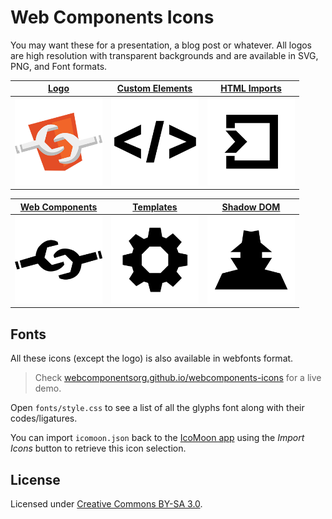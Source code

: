 # Web Components Icons

You may want these for a presentation, a blog post or whatever. All logos are high resolution with transparent backgrounds and are available in SVG, PNG, and Font formats.

| [Logo](logo) | [Custom Elements](custom-elements) | [HTML Imports](html-imports) |
| --- | --- | --- |
| <a href="logo"><img width=140 src="logo/logo_256x256.png"></a> | <a href="custom-elements"><img width=140 src="custom-elements/custom-elements_256x256.png"></a> | <a href="html-imports"><img width=140 src="html-imports/html-imports_256x256.png"></a> |

| [Web Components](web-components) | [Templates](templates) | [Shadow DOM](shadow-dom) |
| --- | --- | --- |
| <a href="web-components"><img width=140 src="web-components/web-components_256x256.png"></a> | <a href="templates"><img width=140 src="templates/templates_256x256.png"></a> | <a href="shadow-dom"><img width=140 src="shadow-dom/shadow-dom_256x256.png"></a> |

## Fonts

All these icons (except the logo) is also available in webfonts format.

> Check [webcomponentsorg.github.io/webcomponents-icons](http://webcomponentsorg.github.io/webcomponents-icons/) for a live demo.

Open `fonts/style.css` to see a list of all the glyphs font along with their codes/ligatures.

You can import `icomoon.json` back to the [IcoMoon app](http://icomoon.io/app/) using the *Import Icons* button to retrieve this icon selection.

## License

Licensed under [Creative Commons BY-SA 3.0](http://creativecommons.org/licenses/by-sa/3.0/deed.en_US).
